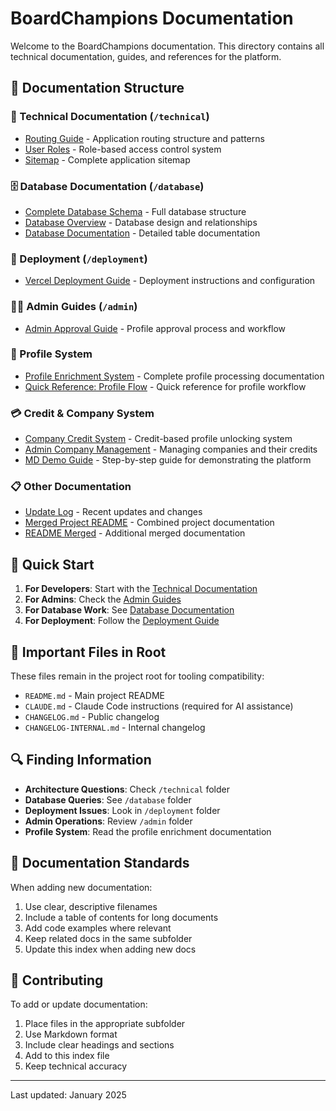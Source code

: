 # BoardChampions Documentation

Welcome to the BoardChampions documentation. This directory contains all technical documentation, guides, and references for the platform.

## 📁 Documentation Structure

### 🔧 Technical Documentation (`/technical`)
- [Routing Guide](./technical/ROUTING-GUIDE.md) - Application routing structure and patterns
- [User Roles](./technical/USER-ROLES.md) - Role-based access control system
- [Sitemap](./technical/SITEMAP.md) - Complete application sitemap

### 🗄️ Database Documentation (`/database`)
- [Complete Database Schema](./database/complete-database-schema.md) - Full database structure
- [Database Overview](./database/database.md) - Database design and relationships
- [Database Documentation](./database/databasedoc.md) - Detailed table documentation

### 🚀 Deployment (`/deployment`)
- [Vercel Deployment Guide](./deployment/VERCEL_DEPLOYMENT.md) - Deployment instructions and configuration

### 👨‍💼 Admin Guides (`/admin`)
- [Admin Approval Guide](./admin/ADMIN_APPROVAL_GUIDE.md) - Profile approval process and workflow

### 🔄 Profile System
- [Profile Enrichment System](./PROFILE_ENRICHMENT_SYSTEM.md) - Complete profile processing documentation
- [Quick Reference: Profile Flow](./QUICK_REFERENCE_PROFILE_FLOW.md) - Quick reference for profile workflow

### 💳 Credit & Company System
- [Company Credit System](./company-credit-system.md) - Credit-based profile unlocking system
- [Admin Company Management](./admin-company-management.md) - Managing companies and their credits
- [MD Demo Guide](./MD_DEMO_GUIDE.md) - Step-by-step guide for demonstrating the platform

### 📋 Other Documentation
- [Update Log](./UPDATE.md) - Recent updates and changes
- [Merged Project README](./MERGED_PROJECT_README.md) - Combined project documentation
- [README Merged](./README-MERGED.md) - Additional merged documentation

## 🚀 Quick Start

1. **For Developers**: Start with the [Technical Documentation](#-technical-documentation-technical)
2. **For Admins**: Check the [Admin Guides](#-admin-guides-admin)
3. **For Database Work**: See [Database Documentation](#️-database-documentation-database)
4. **For Deployment**: Follow the [Deployment Guide](#-deployment-deployment)

## 📌 Important Files in Root

These files remain in the project root for tooling compatibility:

- `README.md` - Main project README
- `CLAUDE.md` - Claude Code instructions (required for AI assistance)
- `CHANGELOG.md` - Public changelog
- `CHANGELOG-INTERNAL.md` - Internal changelog

## 🔍 Finding Information

- **Architecture Questions**: Check `/technical` folder
- **Database Queries**: See `/database` folder
- **Deployment Issues**: Look in `/deployment` folder
- **Admin Operations**: Review `/admin` folder
- **Profile System**: Read the profile enrichment documentation

## 📝 Documentation Standards

When adding new documentation:

1. Use clear, descriptive filenames
2. Include a table of contents for long documents
3. Add code examples where relevant
4. Keep related docs in the same subfolder
5. Update this index when adding new docs

## 🤝 Contributing

To add or update documentation:

1. Place files in the appropriate subfolder
2. Use Markdown format
3. Include clear headings and sections
4. Add to this index file
5. Keep technical accuracy

---

Last updated: January 2025